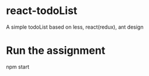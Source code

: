 # react-todoList
A  simple todoList based on less, react(redux), ant design

# Run the assignment
npm start
